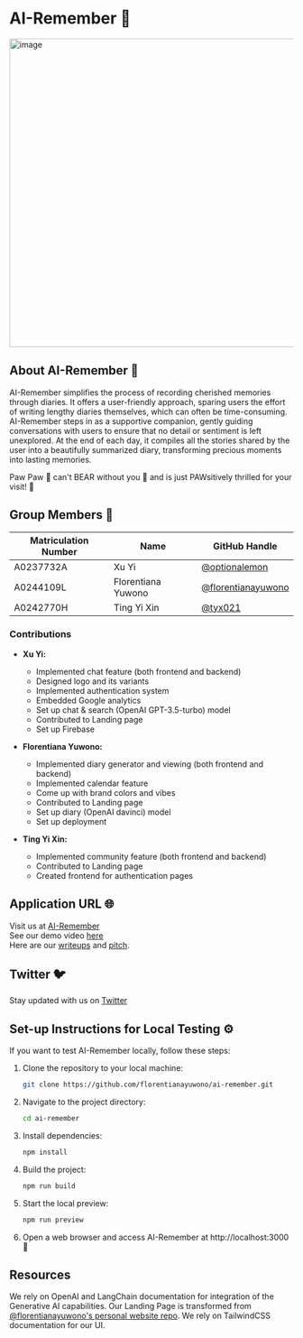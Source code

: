 # AI-Remember 📔
<img width="547" alt="image" src="https://github.com/florentianayuwono/ai-remember/assets/76247368/b66f1b95-2244-4c03-a645-59025c19efab">

## About AI-Remember 🌟

AI-Remember simplifies the process of recording cherished memories through diaries. It offers a user-friendly approach, sparing users the effort of writing lengthy diaries themselves, which can often be time-consuming. AI-Remember steps in as a supportive companion, gently guiding conversations with users to ensure that no detail or sentiment is left unexplored. At the end of each day, it compiles all the stories shared by the user into a beautifully summarized diary, transforming precious moments into lasting memories.

Paw Paw 🐻 can't BEAR without you 🥺 and is just PAWsitively thrilled for your visit! 🤩

## Group Members 👥

| Matriculation Number | Name               | GitHub Handle                            |
| -------------------- | ------------------ | ------------------------------------------ |
| A0237732A            | Xu Yi              | [@optionalemon](https://github.com/optionalemon/)         |
| A0244109L            | Florentiana Yuwono | [@florentianayuwono](https://github.com/florentianayuwono/) |
| A0242770H            | Ting Yi Xin        | [@tyx021](https://github.com/tyx021) |

### Contributions
- **Xu Yi:**
  - Implemented chat feature (both frontend and backend)
  - Designed logo and its variants
  - Implemented authentication system
  - Embedded Google analytics
  - Set up chat & search (OpenAI GPT-3.5-turbo) model
  - Contributed to Landing page
  - Set up Firebase

- **Florentiana Yuwono:**
  - Implemented diary generator and viewing (both frontend and backend)
  - Implemented calendar feature
  - Come up with brand colors and vibes
  - Contributed to Landing page
  - Set up diary (OpenAI davinci) model
  - Set up deployment

- **Ting Yi Xin:**
  - Implemented community feature (both frontend and backend)
  - Contributed to Landing page
  - Created frontend for authentication pages

## Application URL 🌐

Visit us at [AI-Remember](https://ai-remember.vercel.app/) \
See our demo video [here](https://youtu.be/0lbNq1ESeBM) \
Here are our [writeups](group-6-milestones.pdf) and [pitch](group-6-pitch.pdf).

## Twitter 🐦

Stay updated with us on [Twitter](https://twitter.com/ai_remember)

## Set-up Instructions for Local Testing ⚙️

If you want to test AI-Remember locally, follow these steps:

1. Clone the repository to your local machine:
   ```bash
   git clone https://github.com/florentianayuwono/ai-remember.git
   ```
2. Navigate to the project directory:
   ```bash
   cd ai-remember
   ```
3. Install dependencies:
   ```bash
   npm install
   ```
4. Build the project:
   ```bash
   npm run build
   ```
5. Start the local preview:
   ```bash
   npm run preview
   ```
6. Open a web browser and access AI-Remember at http://localhost:3000 🚀

## Resources
We rely on OpenAI and LangChain documentation for integration of the Generative AI capabilities.
Our Landing Page is transformed from [@florentianayuwono's personal website repo](https://github.com/florentianayuwono/florentianayuwono.github.io).
We rely on TailwindCSS documentation for our UI.
